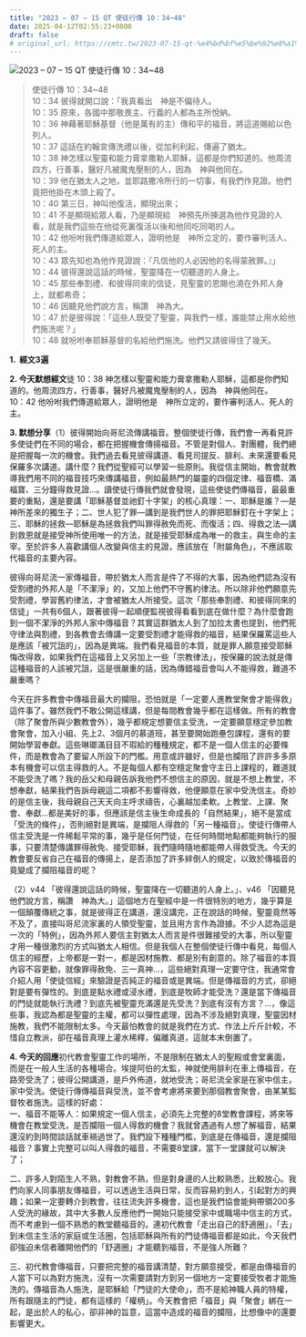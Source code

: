 ```yaml
---
title: "2023 – 07 – 15 QT 使徒行傳 10：34~48"
date: 2025-04-12T02:55:23+0800
draft: false
# original_url: https://cmtc.tw/2023-07-15-qt-%e4%bd%bf%e5%be%92%e8%a1%8c%e5%82%b3-10%ef%bc%9a3448
---
```


![2023 – 07 – 15 QT  使徒行傳 10：34~48](/images/qt.jpg  "2023 – 07 – 15 QT  使徒行傳 10：34~48")

> 使徒行傳 10：34~48  
> 10：34 彼得就開口說：「我真看出　神是不偏待人。  
> 10：35 原來，各國中那敬畏主、行義的人都為主所悅納。  
> 10：36 神藉著耶穌基督（他是萬有的主）傳和平的福音，將這道賜給以色列人。  
> 10：37 這話在約翰宣傳洗禮以後，從加利利起，傳遍了猶太。  
> 10：38 神怎樣以聖靈和能力膏拿撒勒人耶穌，這都是你們知道的。他周流四方，行善事，醫好凡被魔鬼壓制的人，因為　神與他同在。  
> 10：39 他在猶太人之地，並耶路撒冷所行的一切事，有我們作見證。他們竟把他掛在木頭上殺了。  
> 10：40 第三日，神叫他復活，顯現出來；  
> 10：41 不是顯現給眾人看，乃是顯現給　神預先所揀選為他作見證的人看，就是我們這些在他從死裏復活以後和他同吃同喝的人。  
> 10：42 他吩咐我們傳道給眾人，證明他是　神所立定的，要作審判活人、死人的主。  
> 10：43 眾先知也為他作見證說：『凡信他的人必因他的名得蒙赦罪。』」  
> 10：44 彼得還說這話的時候，聖靈降在一切聽道的人身上。  
> 10：45 那些奉割禮、和彼得同來的信徒，見聖靈的恩賜也澆在外邦人身上，就都希奇；  
> 10：46 因聽見他們說方言，稱讚　神為大。  
> 10：47 於是彼得說：「這些人既受了聖靈，與我們一樣，誰能禁止用水給他們施洗呢？」  
> 10：48 就吩咐奉耶穌基督的名給他們施洗。他們又請彼得住了幾天。

**1.  經文3遍**

**2. 今天默想經文**徒 10：38 神怎樣以聖靈和能力膏拿撒勒人耶穌，這都是你們知道的。他周流四方，行善事，醫好凡被魔鬼壓制的人，因為　神與他同在。  
10：42 他吩咐我們傳道給眾人，證明他是　神所立定的，要作審判活人、死人的主。

**3. 默想分享**（1）彼得開始向哥尼流傳講福音。整個使徒行傳，我們會一再看見許多使徒們在不同的場合，都在把握機會傳揚福音。不管是對個人、對團體，我們總是把握每一次的機會。我們過去看見彼得講道、看見司提反、腓利、未來還要看見保羅多次講道。講什麼？我們從聖經可以學習一些原則。我從信主開始，教會就教導我們用不同的福音技巧來傳講福音，例如最熱門的屬靈的四個定律、福音橋、滿福寶、三分鐘得救見證…。讀使徒行傳我們就會發現，這些使徒們傳福音，最最重要的重點，還是要講「耶穌基督並祂釘十字架」的核心真理：一、耶穌是誰？—是神所差來的獨生子；二、世人犯了罪—講到是我們世人的罪把耶穌釘在十字架上；三、耶穌的拯救—耶穌是為拯救我們叫罪得赦免而死、而復活；四、得救之法—講到救恩就是接受神所使用唯一的方法，就是接受耶穌成為唯一的救主，與生命的主宰。至於許多人喜歡講個人改變與信主的見證，應該放在「附屬角色」，不應該取代福音的主要內容。

彼得向哥尼流一家傳福音，帶於猶太人而言是件了不得的大事，因為他們認為沒有受割禮的外邦人是「不潔淨」的，又加上他們不守舊約律法。所以除非他們願意先受割禮，學習舊約律法，才會被猶太人所接受。這次「那些奉割禮、和彼得同來的信徒」一共有6個人，跟著彼得一起順便監視彼得看看到底在做什麼？為什麼會跑到一個不潔淨的外邦人家中傳福音？其實這群猶太人到了加拉太書也提到，他們死守律法與割禮，到各教會去傳講一定要受割禮才能得救的福音，結果保羅罵這些人是應該「被咒詛的」，因為是異端。我們看見福音的本質，就是罪人願意接受耶穌悔改得救，如果我們在這福音上又另加上一些「宗教律法」，按保羅的說法就是傳這種福音的人該被咒詛，這是很嚴重的話，因為傳錯福音會叫人不能得救，難道不嚴重嗎？

今天在許多教會中傳福音最大的攔阻，恐怕就是「一定要人進教堂聚會才能得救」這件事了。雖然我們不敢公開這樣講，但是每間教會幾乎都在這樣做。所有的教會（除了聚會所與少數教會外），幾乎都規定想要信主受洗，一定要願意穩定參加教會聚會，加入小組、先上2、3個月的慕道班，甚至要開始跑壘包課程，還有的要開始學習奉獻。這些琳瑯滿目目不瑕給的種種規定，都不是一個人信主的必要條件，而是教會為了要留人所設下的門檻。用意或許雖好，但是也攔阻了許許多多原本有機會可以信主得救的人。不是每個人都有空穩定聚會守主日上課程的，難道就不能受洗了嗎？我的岳父和母親告訴我他們不想信主的原因，就是不想上教堂，不想奉獻，結果我們告訴母親這二項都不影響得救，他便願意在家中受洗信主。奇妙的是信主後，我母親自己天天向主呼求禱告，心裏越加柔軟。上教堂、上課、聚會、奉獻…都是美好的事，但應該是信主後生命成長的「自然結果」，絕不是當成「受洗的條件」，否則絕對是異端，是攔阻人得救的「另一種福音」。使徒行傳帶人信主受洗是一件稀鬆平常的事，幾乎是任何門徒，在任何時間地點都能夠執行的服事，只要清楚傳講罪得赦免、接受耶穌，我們隨時隨地都能帶人得救受洗。今天的教會要反省自己在福音的傳揚上，是否添加了許多絆倒人的規定，以致於傳福音的竟變成了攔阻福音的呢？

（2）v44 「彼得還說這話的時候，聖靈降在一切聽道的人身上。」、v46 「因聽見他們說方言，稱讚　神為大。」這個地方在聖經中是一件很特別的地方，幾乎算是一個顛覆傳統之事，就是彼得正在講道，還沒講完，正在說話的時候，聖靈竟然等不及了，直接叫哥尼流家裏的人領受聖靈，並且用方言作為證據。不少人認為這是一次的「特例」，因為外邦人要信主對猶太人而言是件很難接受的大事，所以聖靈才用一種很激烈的方式叫猶太人相信。但是我個人在整個使徒行傳中看見，每個人信主的經歷，上帝都是一對一，都是因材施教、都是別有創意的。除了福音的本質內容不容更動，就像罪得赦免、三一真神…，這些絕對真理一定要守住，我通常會介紹人用「使徒信經」來驗證是否純正的福音或是異端。但是傳福音的方式，卻絕對是要有彈性的。到底是點水禮或浸水禮，到底是牧師才能受洗？還是當下傳福音的門徒就能執行洗禮？到底先被聖靈充滿還是先受洗？到底有沒有方言？…，像這些事，我認為都是聖靈的主權，都可以彈性處理，因為不涉及絕對真理，聖靈因材施教，我們不能限制太多。今天最怕教會的就是我們在方式、作法上斤斤計較，不惜自立教派，卻在福音真理上灌水稀釋，偏離真道，這就本末倒置了。

**4. 今天的回應**初代教會聖靈工作的場所，不是限制在猶太人的聖殿或會堂裏面，而是在一般人生活的各種場合。埃提阿伯的太監，神就使用腓利在車上傳福音，在路旁受洗了；彼得公開講道，是戶外佈道，就地受洗；哥尼流全家是在家中信主，家中受洗。使徒行傳傳福音與受洗，並不會考慮將來要到那個教會聚會，由某某監督牧者施洗。這樣的好處：  
一、福音不能等人：如果規定一個人信主，必須先上完整的8堂教會課程，將來等機會在教堂受洗，是否攔阻一個人得救的機會？我就曾遇過有人想了解福音，結果還沒約到時間談話就車禍過世了。我們設下種種門檻，到底是在傳福音，還是攔阻福音？事實上完整可以叫人得救的福音，不需要8堂課，當下一堂課就可以解決了；

二、許多人對陌生人不熟，對教會不熟，但是對身邊的人比較熟悉，比較放心。我們向家人同事朋友傳福音，可以透過生活與日常，反而容易約到人，引起對方的興趣；如果一定要轉介到教會，往往流失許多機會，這也是我們協會能夠帶領200多人受洗的緣故，其中大多數人反應他們一開始只能接受家中或職場中信主的方式，而不考慮到一個不熟悉的教堂聽福音的。連初代教會「走出自己的舒適圈」，「去」到未信主生活的家庭或生活圈，包括耶穌與所有的門徒傳福音都是如此，今天我們卻強迫未信者離開他們的「舒適圈」才能聽到福音，不是強人所難？

三、初代教會傳福音，只要把完整的福音講清楚，對方願意接受，都是由傳福音的人當下可以為對方施洗，沒有一次需要請對方到另一個地方一定要接受牧者才能施洗的。傳福音為人施洗，是耶穌給「門徒的大使命」，而不是給神職人員的特權，所有跟隨主的門徒，都有這樣的「權柄」。今天教會把「福音」與「聚會」綁在一起，是出於人的私心，卻非神的旨意，這當中造成的福音的攔阻，比想像中的還要影響更大。